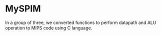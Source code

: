 # MySPIM
In a group of three, we converted functions to perform datapath and ALU operation to MIPS code using C language.
